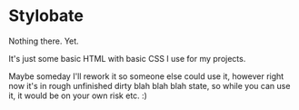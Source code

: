 # Stylobate

Nothing there. Yet.

It's just some basic HTML with basic CSS I use for my projects.

Maybe someday I'll rework it so someone else could use it, however right now it's in rough unfinished dirty blah blah blah state, so while you can use it, it would be on your own risk etc. :)
